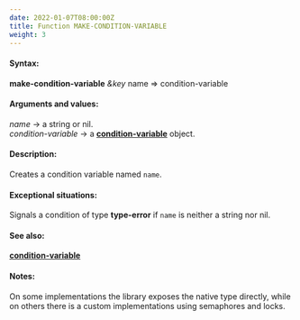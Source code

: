 ```yaml
---
date: 2022-01-07T08:00:00Z
title: Function MAKE-CONDITION-VARIABLE
weight: 3
---
```


#### Syntax:

**make-condition-variable** *&key* name => condition-variable

#### Arguments and values:

*name* -> a string or nil.\
*condition-variable* -> a [**condition-variable**](../condition-variable) object.

#### Description:

Creates a condition variable named `name`.

#### Exceptional situations:

Signals a condition of type **type-error** if `name` is neither a
string nor nil.

#### See also:

[**condition-variable**](../condition-variable)

#### Notes:

On some implementations the library exposes the native type directly,
while on others there is a custom implementations using semaphores and
locks.
